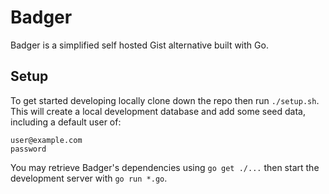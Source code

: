 # Badger

Badger is a simplified self hosted Gist alternative built with Go.

## Setup

To get started developing locally clone down the repo then run `./setup.sh`.
This will create a local development database and add some seed data, including
a default user of:

```
user@example.com
password
```

You may retrieve Badger's dependencies using `go get ./...` then start the
development server with `go run *.go`.
